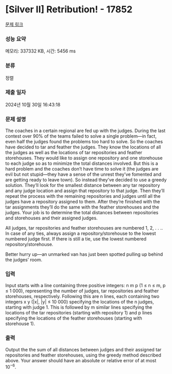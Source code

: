 # [Silver II] Retribution! - 17852 

[문제 링크](https://www.acmicpc.net/problem/17852) 

### 성능 요약

메모리: 337332 KB, 시간: 5456 ms

### 분류

정렬

### 제출 일자

2024년 10월 30일 16:43:18

### 문제 설명

<p>The coaches in a certain regional are fed up with the judges. During the last contest over 90% of the teams failed to solve a single problem—in fact, even half the judges found the problems too hard to solve. So the coaches have decided to tar and feather the judges. They know the locations of all the judges as well as the locations of tar repositories and feather storehouses. They would like to assign one repository and one storehouse to each judge so as to minimize the total distances involved. But this is a hard problem and the coaches don’t have time to solve it (the judges are evil but not stupid—they have a sense of the unrest they’ve fomented and are getting ready to leave town). So instead they’ve decided to use a greedy solution. They’ll look for the smallest distance between any tar repository and any judge location and assign that repository to that judge. Then they’ll repeat the process with the remaining repositories and judges until all the judges have a repository assigned to them. After they’re finished with the tar assignments they’ll do the same with the feather storehouses and the judges. Your job is to determine the total distances between repositories and storehouses and their assigned judges.</p>

<p>All judges, tar repositories and feather storehouses are numbered 1, 2, . . .. In case of any ties, always assign a repository/storehouse to the lowest numbered judge first. If there is still a tie, use the lowest numbered repository/storehouse.</p>

<p>Better hurry up—an unmarked van has just been spotted pulling up behind the judges’ room.</p>

### 입력 

 <p>Input starts with a line containing three positive integers: n m p (1 ≤ n ≤ m, p ≤ 1 000), representing the number of judges, tar repositories and feather storehouses, respectively. Following this are n lines, each containing two integers x y (|x|, |y| ≤ 10 000) specifying the locations of the n judges, starting with judge 1. This is followed by m similar lines specifying the locations of the tar repositories (starting with repository 1) and p lines specifying the locations of the feather storehouses (starting with storehouse 1).</p>

### 출력 

 <p>Output the the sum of all distances between judges and their assigned tar repositories and feather storehouses, using the greedy method described above. Your answer should have an absolute or relative error of at most 10<sup>−6</sup>.</p>

